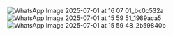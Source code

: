 ![WhatsApp Image 2025-07-01 at 16 07 01_bc0c532a](https://github.com/user-attachments/assets/8b94807e-d4d4-4dcb-979a-0372bde12e06)
![WhatsApp Image 2025-07-01 at 15 59 51_1989aca5](https://github.com/user-attachments/assets/2981ca98-03c7-4c6d-981a-f1b8f2c65d6c)
![WhatsApp Image 2025-07-01 at 15 59 48_2b59840b](https://github.com/user-attachments/assets/dc8d54b3-b907-455e-abde-fa4961b910dc)
